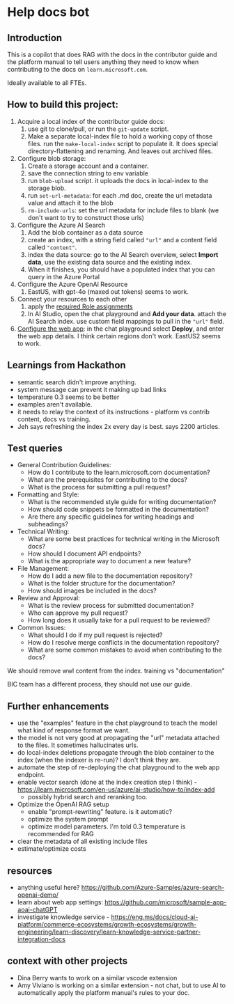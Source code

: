 # Help docs bot

## Introduction

This is a copilot that does RAG with the docs in the contributor guide and the platform manual to tell users anything they need to know when contributing to the docs on `learn.microsoft.com`.

Ideally available to all FTEs.


## How to build this project:

1. Acquire a local index of the contributor guide docs:
    1. use git to clone/pull, or run the `git-update` script.
    1. Make a separate local-index file to hold a working copy of those files. run the `make-local-index` script to populate it. It does special directory-flattening and renaming. And leaves out archived files.
1. Configure blob storage: 
    1. Create a storage account and a container.
    1. save the connection string to env variable
    1. run `blob-upload` script. it uploads the docs in local-index to the storage blob.
    1. run `set-url-metadata`: for each .md doc, create the url metadata value and attach it to the blob
    1. `rm-include-urls`: set the url metadata for include files to blank (we don't want to try to construct those urls)
1. Configure the Azure AI Search
    1. Add the blob container as a data source
    1. create an index, with a string field called `"url"` and a content field called `"content"`.
    1. index the data source: go to the AI Search overview, select **Import data**, use the existing data source and the existing index.
    1. When it finishes, you should have a populated index that you can query in the Azure Portal
1. Configure the Azure OpenAI Resource
    1. EastUS, with gpt-4o (maxed out tokens) seems to work.
1. Connect your resources to each other
    1. apply the [required Role assignments](https://learn.microsoft.com/en-us/azure/ai-services/openai/how-to/use-your-data-securely#role-assignments)
    2. In AI Studio, open the chat playground and **Add your data**. attach the AI Search index. use custom field mappings to pull in the `"url"` field.
1. [Configure the web app](https://learn.microsoft.com/en-us/azure/ai-services/openai/how-to/use-web-app): in the chat playground select **Deploy**, and enter the web app details. I think certain regions don't work. EastUS2 seems to work.

## Learnings from Hackathon

- semantic search didn't improve anything.
- system message can prevent it making up bad links
- temperature 0.3 seems to be better
- examples aren't available.
- it needs to relay the context of its instructions - platform vs contrib content, docs vs training.
- Jeh says refreshing the index 2x every day is best. says 2200 articles.

## Test queries
- General Contribution Guidelines:
    - How do I contribute to the learn.microsoft.com documentation?
    - What are the prerequisites for contributing to the docs?
    - What is the process for submitting a pull request?
- Formatting and Style:
    - What is the recommended style guide for writing documentation?
    - How should code snippets be formatted in the documentation?
    - Are there any specific guidelines for writing headings and subheadings?
- Technical Writing:
    - What are some best practices for technical writing in the Microsoft docs?
    - How should I document API endpoints?
    - What is the appropriate way to document a new feature?
- File Management:
    - How do I add a new file to the documentation repository?
    - What is the folder structure for the documentation?
    - How should images be included in the docs?
- Review and Approval:
    - What is the review process for submitted documentation?
    - Who can approve my pull request?
    - How long does it usually take for a pull request to be reviewed?
- Common Issues:
    - What should I do if my pull request is rejected?
    - How do I resolve merge conflicts in the documentation repository?
    - What are some common mistakes to avoid when contributing to the docs?

We should remove wwl content from the index.
training vs "documentation"

BIC team has a different process, they should not use our guide.

## Further enhancements

- use the "examples" feature in the chat playground to teach the model what kind of response format we want.
- the model is not very good at propagating the "url" metadata attached to the files. It sometimes hallucinates urls.
- do local-index deletions propagate through the blob container to the index (when the indexer is re-run)? I don't think they are.
- automate the step of re-deploying the chat playground to the web app endpoint.
- enable vector search (done at the index creation step I think) - https://learn.microsoft.com/en-us/azure/ai-studio/how-to/index-add 
    - possibly hybrid search and reranking too.
- Optimize the OpenAI RAG setup
    - enable "prompt-rewriting" feature. is it automatic?
    - optimize the system prompt
    - optimize model parameters. I'm told 0.3 temperature is recommended for RAG
- clear the metadata of all existing include files
- estimate/optimize costs

## resources

- anything useful here? https://github.com/Azure-Samples/azure-search-openai-demo/
- learn about web app settings: https://github.com/microsoft/sample-app-aoai-chatGPT
- investigate knowledge service - https://eng.ms/docs/cloud-ai-platform/commerce-ecosystems/growth-ecosystems/growth-engineering/learn-discovery/learn-knowledge-service-partner-integration-docs 

## context with other projects

- Dina Berry wants to work on a similar vscode extension
- Amy Viviano is working on a similar extension - not chat, but to use AI to automatically apply the platform manual's rules to your doc.
